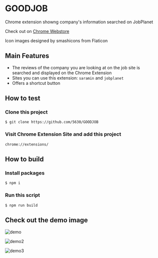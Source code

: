 # GOODJOB
Chrome extension showng company's information searched on JobPlanet

Check out on [Chrome Webstore](https://chrome.google.com/webstore/detail/goodjob/chmdlaojeajbilalafghhimfipenojgk)

Icon images designed by smashicons from Flaticon


## Main Features
- The reviews of the company you are looking at on the job site is searched and displayed on the Chrome Extension
- Sites you can use this extension: `saramin` and `jobplanet`
-  Offers a shortcut button

## How to test
### Clone this project
```
$ git clone https://github.com/5630/GOODJOB
```
### Visit Chrome Extension Site and add this project
```
chrome://extensions/
```

## How to build
### Install packages
```
$ npm i
```

### Run this script
```
$ npm run build
```


## Check out the demo image
![demo](https://user-images.githubusercontent.com/16997573/54487026-aaa8cf80-48d3-11e9-9fd1-baf995904da0.gif)


![demo2](https://user-images.githubusercontent.com/16997573/54487027-ada3c000-48d3-11e9-9bc5-11adc68edea9.gif)


![demo3](https://user-images.githubusercontent.com/16997573/54487028-b0061a00-48d3-11e9-91f1-f5b8292851f0.gif)
